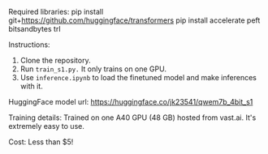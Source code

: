Required libraries:
pip install git+https://github.com/huggingface/transformers
pip install accelerate peft bitsandbytes trl 

Instructions:
1. Clone the repository.
2. Run `train_s1.py.` It only trains on one GPU.
3. Use `inference.ipynb` to load the finetuned model and make inferences with it.

HuggingFace model url: https://huggingface.co/jk23541/qwem7b_4bit_s1

Training details: Trained on one A40 GPU (48 GB) hosted from vast.ai. It's extremely easy to use.

Cost: Less than $5!
